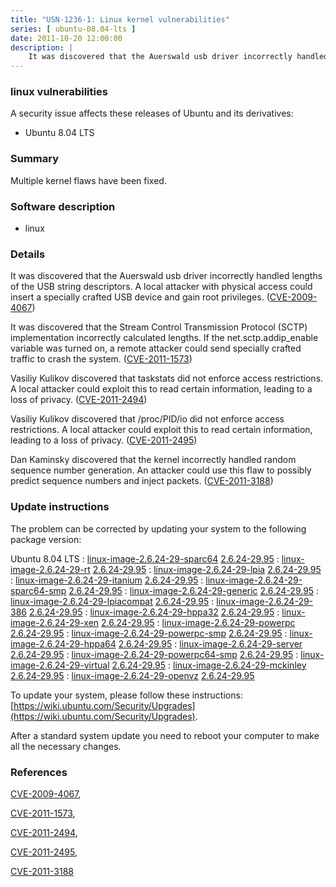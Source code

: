 ```yaml
---
title: "USN-1236-1: Linux kernel vulnerabilities"
series: [ ubuntu-08.04-lts ]
date: 2011-10-20 12:00:00
description: |
    It was discovered that the Auerswald usb driver incorrectly handled lengths of the USB string descriptors. A local attacker with physical access could insert a specially crafted USB device and gain root privileges. ([CVE-2009-4067](http://people.ubuntu.com/~ubuntu-security/cve/CVE-2009-4067))
--- 
```

 
### linux vulnerabilities

A security issue affects these releases of Ubuntu and its derivatives:

* Ubuntu 8.04 LTS

### Summary

Multiple kernel flaws have been fixed. 

### Software description

* linux 

### Details

It was discovered that the Auerswald usb driver incorrectly handled lengths of the USB string descriptors. A local attacker with physical access could insert a specially crafted USB device and gain root privileges. ([CVE-2009-4067](http://people.ubuntu.com/~ubuntu-security/cve/CVE-2009-4067))

It was discovered that the Stream Control Transmission Protocol (SCTP) implementation incorrectly calculated lengths. If the net.sctp.addip_enable variable was turned on, a remote attacker could send specially crafted traffic to crash the system. ([CVE-2011-1573](http://people.ubuntu.com/~ubuntu-security/cve/CVE-2011-1573))

Vasiliy Kulikov discovered that taskstats did not enforce access restrictions. A local attacker could exploit this to read certain information, leading to a loss of privacy. ([CVE-2011-2494](http://people.ubuntu.com/~ubuntu-security/cve/CVE-2011-2494))

Vasiliy Kulikov discovered that /proc/PID/io did not enforce access restrictions. A local attacker could exploit this to read certain information, leading to a loss of privacy. ([CVE-2011-2495](http://people.ubuntu.com/~ubuntu-security/cve/CVE-2011-2495))

Dan Kaminsky discovered that the kernel incorrectly handled random sequence number generation. An attacker could use this flaw to possibly predict sequence numbers and inject packets. ([CVE-2011-3188](http://people.ubuntu.com/~ubuntu-security/cve/CVE-2011-3188)) 

### Update instructions

The problem can be corrected by updating your system to the following package version:

Ubuntu 8.04 LTS
 : [linux-image-2.6.24-29-sparc64](https://launchpad.net/ubuntu/+source/linux) <span> [2.6.24-29.95](https://launchpad.net/ubuntu/+source/linux/2.6.24-29.95) </span> 
 : [linux-image-2.6.24-29-rt](https://launchpad.net/ubuntu/+source/linux) <span> [2.6.24-29.95](https://launchpad.net/ubuntu/+source/linux/2.6.24-29.95) </span> 
 : [linux-image-2.6.24-29-lpia](https://launchpad.net/ubuntu/+source/linux) <span> [2.6.24-29.95](https://launchpad.net/ubuntu/+source/linux/2.6.24-29.95) </span> 
 : [linux-image-2.6.24-29-itanium](https://launchpad.net/ubuntu/+source/linux) <span> [2.6.24-29.95](https://launchpad.net/ubuntu/+source/linux/2.6.24-29.95) </span> 
 : [linux-image-2.6.24-29-sparc64-smp](https://launchpad.net/ubuntu/+source/linux) <span> [2.6.24-29.95](https://launchpad.net/ubuntu/+source/linux/2.6.24-29.95) </span> 
 : [linux-image-2.6.24-29-generic](https://launchpad.net/ubuntu/+source/linux) <span> [2.6.24-29.95](https://launchpad.net/ubuntu/+source/linux/2.6.24-29.95) </span> 
 : [linux-image-2.6.24-29-lpiacompat](https://launchpad.net/ubuntu/+source/linux) <span> [2.6.24-29.95](https://launchpad.net/ubuntu/+source/linux/2.6.24-29.95) </span> 
 : [linux-image-2.6.24-29-386](https://launchpad.net/ubuntu/+source/linux) <span> [2.6.24-29.95](https://launchpad.net/ubuntu/+source/linux/2.6.24-29.95) </span> 
 : [linux-image-2.6.24-29-hppa32](https://launchpad.net/ubuntu/+source/linux) <span> [2.6.24-29.95](https://launchpad.net/ubuntu/+source/linux/2.6.24-29.95) </span> 
 : [linux-image-2.6.24-29-xen](https://launchpad.net/ubuntu/+source/linux) <span> [2.6.24-29.95](https://launchpad.net/ubuntu/+source/linux/2.6.24-29.95) </span> 
 : [linux-image-2.6.24-29-powerpc](https://launchpad.net/ubuntu/+source/linux) <span> [2.6.24-29.95](https://launchpad.net/ubuntu/+source/linux/2.6.24-29.95) </span> 
 : [linux-image-2.6.24-29-powerpc-smp](https://launchpad.net/ubuntu/+source/linux) <span> [2.6.24-29.95](https://launchpad.net/ubuntu/+source/linux/2.6.24-29.95) </span> 
 : [linux-image-2.6.24-29-hppa64](https://launchpad.net/ubuntu/+source/linux) <span> [2.6.24-29.95](https://launchpad.net/ubuntu/+source/linux/2.6.24-29.95) </span> 
 : [linux-image-2.6.24-29-server](https://launchpad.net/ubuntu/+source/linux) <span> [2.6.24-29.95](https://launchpad.net/ubuntu/+source/linux/2.6.24-29.95) </span> 
 : [linux-image-2.6.24-29-powerpc64-smp](https://launchpad.net/ubuntu/+source/linux) <span> [2.6.24-29.95](https://launchpad.net/ubuntu/+source/linux/2.6.24-29.95) </span> 
 : [linux-image-2.6.24-29-virtual](https://launchpad.net/ubuntu/+source/linux) <span> [2.6.24-29.95](https://launchpad.net/ubuntu/+source/linux/2.6.24-29.95) </span> 
 : [linux-image-2.6.24-29-mckinley](https://launchpad.net/ubuntu/+source/linux) <span> [2.6.24-29.95](https://launchpad.net/ubuntu/+source/linux/2.6.24-29.95) </span> 
 : [linux-image-2.6.24-29-openvz](https://launchpad.net/ubuntu/+source/linux) <span> [2.6.24-29.95](https://launchpad.net/ubuntu/+source/linux/2.6.24-29.95) </span> 

To update your system, please follow these instructions: [https://wiki.ubuntu.com/Security/Upgrades](https://wiki.ubuntu.com/Security/Upgrades).

After a standard system update you need to reboot your computer to make all the necessary changes. 

### References

 [CVE-2009-4067](http://people.ubuntu.com/~ubuntu-security/cve/CVE-2009-4067), 

 [CVE-2011-1573](http://people.ubuntu.com/~ubuntu-security/cve/CVE-2011-1573), 

 [CVE-2011-2494](http://people.ubuntu.com/~ubuntu-security/cve/CVE-2011-2494), 

 [CVE-2011-2495](http://people.ubuntu.com/~ubuntu-security/cve/CVE-2011-2495), 

 [CVE-2011-3188](http://people.ubuntu.com/~ubuntu-security/cve/CVE-2011-3188)
 
